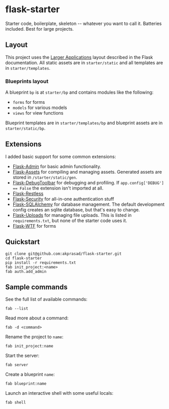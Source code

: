 # flask-starter

Starter code, boilerplate, skeleton -- whatever you want to call it. Batteries included.
Best for large projects.


## Layout
This project uses the [Larger Applications](http://flask.pocoo.org/docs/patterns/packages/)
layout described in the Flask documentation. All static assets are in
`starter/static` and all templates are in `starter/templates`.

### Blueprints layout
A blueprint `bp` is at `starter/bp` and contains modules like the following:

- `forms` for forms
- `models` for various models
- `views` for view functions

Blueprint templates are in `starter/templates/bp` and blueprint assets are in
`starter/static/bp`.


## Extensions
I added basic support for some common extensions:

- [Flask-Admin](http://flask-admin.readthedocs.org/en/latest/) for basic admin
  functionality.
- [Flask-Assets](http://elsdoerfer.name/docs/flask-assets/) for compiling and
  managing assets. Generated assets are stored in `/starter/static/gen`.
- [Flask-DebugToolbar](http://flask-debugtoolbar.readthedocs.org/) for debugging
  and profiling. If `app.config['DEBUG'] == False` the extension isn't imported
  at all.
- [Flask-Restless](http://flask-restless.readthedocs.org/)
- [Flask-Security](http://pythonhosted.org/Flask-Security/) for all-in-one
  authentication stuff
- [Flask-SQLAlchemy](http://pythonhosted.org/Flask-SQLAlchemy/) for database
  management. The default development config creates an sqlite database, but
  that's easy to change.
- [Flask-Uploads](http://pythonhosted.org/Flask-Uploads/) for managing file
  uploads. This is listed in `requirements.txt`, but none of the starter code
  uses it.
- [Flask-WTF](http://pythonhosted.org/Flask-WTF/) for forms


## Quickstart

    git clone git@github.com:akprasad/flask-starter.git
    cd flask-starter
    pip install -r requirements.txt
    fab init_project:<name>
    fab auth.add_admin


## Sample commands
See the full list of available commands:

    fab --list

Read more about a command:

    fab -d <command>

Rename the project to `name`:

    fab init_project:name

Start the server:

    fab server

Create a blueprint `name`:

    fab blueprint:name

Launch an interactive shell with some useful locals:

    fab shell
